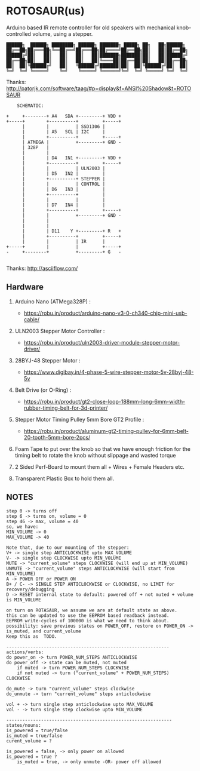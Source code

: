 # ROTOSAUR(us)
Arduino based IR remote controller for old speakers with mechanical knob-controlled volume, using a stepper.

```
██████╗  ██████╗ ████████╗ ██████╗ ███████╗ █████╗ ██╗   ██╗██████╗ 
██╔══██╗██╔═══██╗╚══██╔══╝██╔═══██╗██╔════╝██╔══██╗██║   ██║██╔══██╗
██████╔╝██║   ██║   ██║   ██║   ██║███████╗███████║██║   ██║██████╔╝
██╔══██╗██║   ██║   ██║   ██║   ██║╚════██║██╔══██║██║   ██║██╔══██╗
██║  ██║╚██████╔╝   ██║   ╚██████╔╝███████║██║  ██║╚██████╔╝██║  ██║
╚═╝  ╚═╝ ╚═════╝    ╚═╝    ╚═════╝ ╚══════╝╚═╝  ╚═╝ ╚═════╝ ╚═╝  ╚═╝
```
Thanks: http://patorjk.com/software/taag/#p=display&f=ANSI%20Shadow&t=ROTOSAUR


```
    SCHEMATIC:

+     +--------+ A4   SDA +---------+ VDD +
+-----+        +----------+         +-----+
      |        |          | SSD1306 |
      |        | A5   SCL | I2C     |
      |        +----------+         +-----+
      | ATMEGA |          +---------+ GND -
      | 328P   |
      |        |
      |        | D4   IN1 +---------+ VDD +
      |        +----------+         +-----+
      |        |          | ULN2003 |
      |        | D5   IN2 |         |
      |        +----------+ STEPPER |
      |        |          | CONTROL |
      |        | D6   IN3 |         |
      |        +----------+         |
      |        |          |         |
      |        | D7   IN4 |         |
      |        +----------+         +-----+
      |        |          +---------+ GND -
      |        |
      |        |
      |        | D11    Y +---------+ R   +
      |        +----------+         +-----+
      |        |          | IR      |
+-----+        |          |         +-----+
-     +--------+          +---------+ G   -


```
Thanks: http://asciiflow.com/


## Hardware

1. Arduino Nano (ATMega328P) :
    - https://robu.in/product/arduino-nano-v3-0-ch340-chip-mini-usb-cable/

2. ULN2003 Stepper Motor Controller : 
    - https://robu.in/product/uln2003-driver-module-stepper-motor-driver/

3. 28BYJ-48 Stepper Motor : 
    - https://www.digibay.in/4-phase-5-wire-stepper-motor-5v-28byj-48-5v

4. Belt Drive (or O-Ring) :
    - https://robu.in/product/gt2-close-loop-188mm-long-6mm-width-rubber-timing-belt-for-3d-printer/

5. Stepper Motor Timing Pulley 5mm Bore GT2 Profile : 
     - https://robu.in/product/aluminum-gt2-timing-pulley-for-6mm-belt-20-tooth-5mm-bore-2pcs/

6. Foam Tape to put over the knob so that we have enough friction for the timing belt to rotate the knob without slippage and wasted torque

7. 2 Sided Perf-Board to mount them all + Wires + Female Headers etc.

8. Transparent Plastic Box to hold them all.


## NOTES


```
step 0 -> turns off
step 6 -> turns on, volume = 0
step 46 -> max, volume = 40
so, we have:
MIN_VOLUME -> 0
MAX_VOLUME -> 40

Note that, due to our mounting of the stepper: 
V+ -> single step ANTICLOCKWISE upto MAX_VOLUME
V- -> single step CLOCKWISE upto MIN_VOLUME
MUTE -> "current_volume" steps CLOCKWISE (will end up at MIN_VOLUME)
UNMUTE -> "current_volume" steps ANTICLOCKWISE (will start from MIN_VOLUME)
A -> POWER OFF or POWER ON
B+ / C- -> SINGLE STEP ANTICLOCKWISE or CLOCKWISE, no LIMIT for recovery/debugging
D -> RESET internal state to default: powered off + not muted + volume is MIN_VOLUME

on turn on ROTASAUR, we assume we are at default state as above.
this can be updated to use the EEPROM based readback instead.
EEPROM write-cycles of 100000 is what we need to think about.
possibility: save previous states on POWER_OFF, restore on POWER_ON -> is_muted, and current_volume
Keep this as  TODO.

-------------------------------------------------------------
actions/verbs:
do power_on -> turn POWER_NUM_STEPS ANTICLOCKWISE
do power_off -> state can be muted, not muted
    if muted -> turn POWER_NUM_STEPS CLOCKWISE
    if not muted -> turn ("current_volume" + POWER_NUM_STEPS) CLOCKWISE

do_mute -> turn "current_volume" steps clockwise
do_unmute -> turn "current_volume" steps anticlockwise

vol + -> turn single step anticlockwise upto MAX_VOLUME
vol - -> turn single step clockwise upto MIN_VOLUME

--------------------------------------------------------------
states/nouns:
is_powered = true/false
is_muted = true/false
curent_volume = ?

is_powered = false, -> only power on allowed
is_powered = true ?
    is_muted = true, -> only unmute -OR- power off allowed

```

